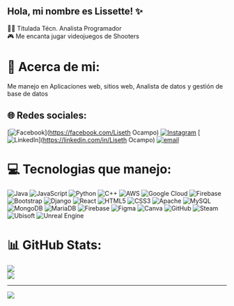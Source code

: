 ## Hola, mi nombre es Lissette! ✨

👩‍🎓 Titulada Técn. Analista Programador<br/>
🎮 Me encanta jugar videojuegos de Shooters<br/>

# 💫 Acerca de mi:
Me manejo en Aplicaciones web, sitios web, Analista de datos y gestión de base de datos

## 🌐 Redes sociales:
[![Facebook](https://img.shields.io/badge/Facebook-%231877F2.svg?logo=Facebook&logoColor=white)](https://facebook.com/Liseth Ocampo) [![Instagram](https://img.shields.io/badge/Instagram-%23E4405F.svg?logo=Instagram&logoColor=white)](https://instagram.com/liseth_20.11) [![LinkedIn](https://img.shields.io/badge/LinkedIn-%230077B5.svg?logo=linkedin&logoColor=white)](https://linkedin.com/in/Liseth Ocampo) [![email](https://img.shields.io/badge/Email-D14836?logo=gmail&logoColor=white)](mailto:eocampo75@hotmail.com) 

# 💻 Tecnologias que manejo:
![Java](https://img.shields.io/badge/java-%23ED8B00.svg?style=for-the-badge&logo=openjdk&logoColor=white) ![JavaScript](https://img.shields.io/badge/javascript-%23323330.svg?style=for-the-badge&logo=javascript&logoColor=%23F7DF1E) ![Python](https://img.shields.io/badge/python-3670A0?style=for-the-badge&logo=python&logoColor=ffdd54) ![C++](https://img.shields.io/badge/c++-%2300599C.svg?style=for-the-badge&logo=c%2B%2B&logoColor=white) ![AWS](https://img.shields.io/badge/AWS-%23FF9900.svg?style=for-the-badge&logo=amazon-aws&logoColor=white) ![Google Cloud](https://img.shields.io/badge/GoogleCloud-%234285F4.svg?style=for-the-badge&logo=google-cloud&logoColor=white) ![Firebase](https://img.shields.io/badge/firebase-%23039BE5.svg?style=for-the-badge&logo=firebase) ![Bootstrap](https://img.shields.io/badge/bootstrap-%238511FA.svg?style=for-the-badge&logo=bootstrap&logoColor=white) ![Django](https://img.shields.io/badge/django-%23092E20.svg?style=for-the-badge&logo=django&logoColor=white) ![React](https://img.shields.io/badge/react-%2320232a.svg?style=for-the-badge&logo=react&logoColor=%2361DAFB) ![HTML5](https://img.shields.io/badge/html5-%23E34F26.svg?style=for-the-badge&logo=html5&logoColor=white) ![CSS3](https://img.shields.io/badge/css3-%231572B6.svg?style=for-the-badge&logo=css3&logoColor=white) ![Apache](https://img.shields.io/badge/apache-%23D42029.svg?style=for-the-badge&logo=apache&logoColor=white) ![MySQL](https://img.shields.io/badge/mysql-4479A1.svg?style=for-the-badge&logo=mysql&logoColor=white) ![MongoDB](https://img.shields.io/badge/MongoDB-%234ea94b.svg?style=for-the-badge&logo=mongodb&logoColor=white) ![MariaDB](https://img.shields.io/badge/MariaDB-003545?style=for-the-badge&logo=mariadb&logoColor=white) ![Firebase](https://img.shields.io/badge/firebase-a08021?style=for-the-badge&logo=firebase&logoColor=ffcd34) ![Figma](https://img.shields.io/badge/figma-%23F24E1E.svg?style=for-the-badge&logo=figma&logoColor=white) ![Canva](https://img.shields.io/badge/Canva-%2300C4CC.svg?style=for-the-badge&logo=Canva&logoColor=white) ![GitHub](https://img.shields.io/badge/github-%23121011.svg?style=for-the-badge&logo=github&logoColor=white) ![Steam](https://img.shields.io/badge/steam-%23000000.svg?style=for-the-badge&logo=steam&logoColor=white) ![Ubisoft](https://img.shields.io/badge/Ubisoft-%23F5F5F5.svg?style=for-the-badge&logo=Ubisoft&logoColor=black) ![Unreal Engine](https://img.shields.io/badge/unrealengine-%23313131.svg?style=for-the-badge&logo=unrealengine&logoColor=white)
# 📊 GitHub Stats:
![](https://github-readme-stats.vercel.app/api?username=Lissette153&theme=merko&hide_border=false&include_all_commits=false&count_private=false)<br/>
![](https://nirzak-streak-stats.vercel.app/?user=Lissette153&theme=merko&hide_border=false)<br/>

---
[![](https://visitcount.itsvg.in/api?id=Lissette153&icon=0&color=11)](https://visitcount.itsvg.in)



